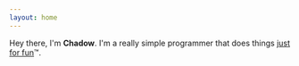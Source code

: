 ```yaml
---
layout: home
---
```


Hey there, I'm **Chadow**. I'm a really simple programmer that
does things [just for fun](https://justforfunnoreally.dev/)™.
